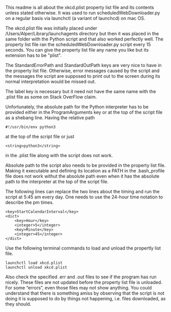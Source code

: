 This readme is all about the xkcd.plist property list file and its contents unless stated otherwise. It was used to run scheduledWebDownloader.py on a regular basis via launchctl (a variant of launchcd) on mac OS.

The xkcd.plist file was initially placed under /Users/Alper/Library/launchagents directory but then it was placed in the same folder with the Python script and that also worked perfectly well. The property list file ran the scheduledWebDownloader.py script every 15 seconds. You can give the property list file any name you like but its extension has to be "plist".

The StandardErrorPath and StandardOutPath keys are very nice to have in the property list file. Otherwise, error messages caused by the script and the messages the script are supposed to print out to the screen during its normal interpretation would be missed out. 

The label key is necessary but it need not have the same name with the .plist file as some on Stack OverFlow claim.

Unfortunately, the absolute path for the Python interpreter has to be provided either in the ProgramArguments key or at the top of the script file as a shebang line. Having the relative path

	#!/usr/bin/env python3

at the top of the script file or just 

	<string>python3</string>

in the .plist file along with the script does not work. 

Absolute path to the script also needs to be provided in the property list file. Making it executable and defining its location as a PATH in the .bash_profile file does not work withut the absolute path even when it has the absolute path to the interpreter at the top of the script file.

The following lines can replace the two lines about the timing and run the script at 5:45 am every day. One needs to use the 24-hour time notation to describe the pm times.

	<key>StartCalendarInterval</key>
	<dict>
 		<key>Hour</key>
		<integer>5</integer>
  		<key>Minute</key>
  		<integer>45</integer>
	</dict>

Use the following terminal commands to load and unload the propertly list file.

	launchctl load xkcd.plist
	launchctl unload xkcd.plist

Also check the specified .err and .out files to see if the program has run nicely. These files are not updated before the property list file is unloaded. For some “errors”, even those files may not show anything. You could understand that there is something amiss by observing that the script is not doing it is supposed to do by things not happening, i.e. files downloaded, as they should.  

